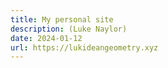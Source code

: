 ```yaml
---
title: My personal site
description: (Luke Naylor)
date: 2024-01-12
url: https://lukideangeometry.xyz
---
```

